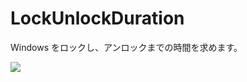 LockUnlockDuration
==================

Windows をロックし、アンロックまでの時間を求めます。

![](http://cdn-ak.f.st-hatena.com/images/fotolife/d/dechnostick/20140811/20140811025154.png)
